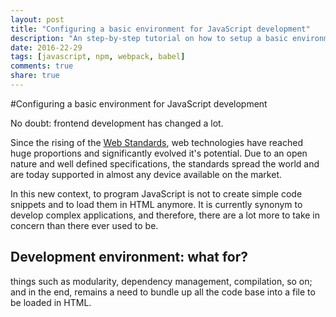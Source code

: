 ```yaml
---
layout: post
title: "Configuring a basic environment for JavaScript development"
description: "An step-by-step tutorial on how to setup a basic environment to develop complex JavaScript applications"
date: 2016-22-29
tags: [javascript, npm, webpack, babel]
comments: true
share: true
---
```


#Configuring a basic environment for JavaScript development

No doubt: frontend development has changed a lot.

Since the rising of the [Web Standards](https://www.w3.org/standards/), web technologies have reached huge proportions and significantly evolved it's potential. Due to an open nature and well defined specifications, the standards spread the world and are today supported in almost any device available on the market.

In this new context, to program JavaScript is not to create simple code snippets and to load them in HTML anymore. It is currently synonym to develop complex applications, and therefore, there are a lot more to take in concern than there ever used to be.

## Development environment: what for?

things such as modularity, dependency management, compilation, so on; and in the end, remains a need to bundle up all the code base into a file to be loaded in HTML.
